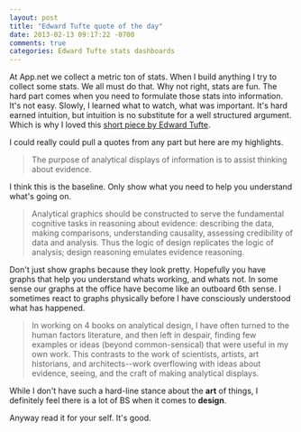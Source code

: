 ```yaml
---
layout: post
title: "Edward Tufte quote of the day"
date: 2013-02-13 09:17:22 -0700
comments: true
categories: Edward Tufte stats dashboards
---
```


At App.net we collect a metric ton of stats. When I build anything I try to collect some stats. We all must do that. Why not right, stats are fun. The hard part comes when you need to formulate those stats into information. It's not easy. Slowly, I learned what to watch, what was important. It's hard earned intuition, but intuition is no substitute for a well structured argument. Which is why I loved this [short piece by Edward Tufte](http://www.edwardtufte.com/bboard/q-and-a-fetch-msg?msg_id=0000KI&topic_id=1).

I could really could pull a quotes from any part but here are my highlights.

> The purpose of analytical displays of information is to assist thinking about evidence.

I think this is the baseline. Only show what you need to help you understand what's going on.

> Analytical graphics should be constructed to serve the fundamental cognitive tasks in reasoning about evidence: describing the data, making comparisons, understanding causality, assessing credibility of data and analysis. Thus the logic of design replicates the logic of analysis; design reasoning emulates evidence reasoning.

Don't just show graphs because they look pretty. Hopefully you have graphs that help you understand whats working, and whats not. In some sense our graphs at the office have become like an outboard 6th sense. I sometimes react to graphs physically before I have consciously understood what has happened.

> In working on 4 books on analytical design, I have often turned to the human factors literature, and then left in despair, finding few examples or ideas (beyond common-sensical) that were useful in my own work. This contrasts to the work of scientists, artists, art historians, and architects--work overflowing with ideas about evidence, seeing, and the craft of making analytical displays.

While I don't have such a hard-line stance about the **art** of things, I definitely feel there is a lot of BS when it comes to **design**.

Anyway read it for your self. It's good.
